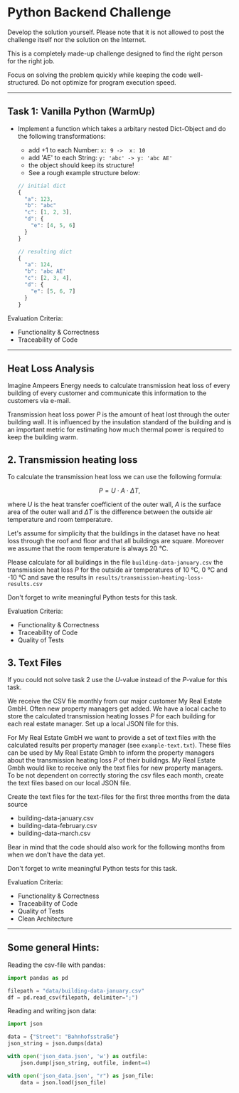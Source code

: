# Python Backend Challenge

Develop the solution yourself. Please note that it is not allowed to post the challenge itself nor the solution on the Internet.

This is a completely made-up challenge designed to find the right person for the right job.

Focus on solving the problem quickly while keeping the code well-structured. Do not optimize for program execution speed.

----------

## Task 1: Vanilla Python (WarmUp)

  * Implement a function which takes a arbitary nested Dict-Object and do the following transformations:
    * add +1 to each Number: `x: 9 ->  x: 10`
    * add 'AE' to each String: `y: 'abc' -> y: 'abc AE'`
    * the object should keep its structure!
    * See a rough example structure below:

    ```js
    // initial dict
    {
      "a": 123,
      "b": "abc"
      "c": [1, 2, 3],
      "d": {
        "e": [4, 5, 6]
      }
    }

    // resulting dict
    {
      "a": 124,
      "b": 'abc AE'
      "c": [2, 3, 4],
      "d": {
        "e": [5, 6, 7]
      }
    }
    ```

Evaluation Criteria:

- Functionality & Correctness
- Traceability of Code

----------

## Heat Loss Analysis

Imagine Ampeers Energy needs to calculate transmission heat loss of every building of every customer and communicate this information to the customers via e-mail.

Transmission heat loss power $P$ is the amount of heat lost through the outer building wall. It is influenced by the insulation standard of the building and is an important metric for estimating how much thermal power is required to keep the building warm.

## 2. Transmission heating loss

To calculate the transmission heat loss we can use the following formula:

$$ P = U \cdot A \cdot \Delta T,$$

where $U$ is the heat transfer coefficient of the outer wall, $A$ is the surface area of the outer wall and $\Delta T$ is the difference between the outside air temperature and room temperature.

Let's assume for simplicity that the buildings in the dataset have no heat loss through the roof and floor and that all buildings are square. Moreover we assume that the room temperature is always 20 °C.

Please calculate for all buildings in the file `building-data-january.csv` the transmission heat loss $P$ for the outside air temperatures of 10 °C, 0 °C and -10 °C and save the results in `results/transmission-heating-loss-results.csv`

Don't forget to write meaningful Python tests for this task. 

Evaluation Criteria:

- Functionality & Correctness
- Traceability of Code
- Quality of Tests

## 3. Text Files

If you could not solve task 2 use the $U$-value instead of the $P$-value for this task. 

We receive the CSV file monthly from our major customer My Real Estate GmbH. Often new property managers get added. We have a local cache to store the calculated transmission heating losses $P$ for each building for each real estate manager. Set up a local JSON file for this. 

For My Real Estate GmbH we want to provide a set of text files with the calculated results per property manager (see `example-text.txt`). These files can be used by My Real Estate Gmbh to inform the property managers about the transmission heating loss $P$ of their buildings. My Real Estate Gmbh would like to receive only the text files for new property managers. 
To be not dependent on correctly storing the csv files each month, create the text files based on our local JSON file.

Create the text files for the text-files for the first three months from the data source
- building-data-january.csv
- building-data-february.csv
- building-data-march.csv

Bear in mind that the code should also work for the following months from when we don't have the data yet.  


Don't forget to write meaningful Python tests for this task. 

Evaluation Criteria:
- Functionality & Correctness
- Traceability of Code
- Quality of Tests
- Clean Architecture

--------

## Some general Hints: 

Reading the csv-file with pandas: 
```Python
import pandas as pd 

filepath = "data/building-data-january.csv"
df = pd.read_csv(filepath, delimiter=";")
```



Reading and writing json data: 
```Python
import json 

data = {"Street": "Bahnhofsstraße"}
json_string = json.dumps(data)

with open('json_data.json', 'w') as outfile:
    json.dump(json_string, outfile, indent=4)

with open('json_data.json', "r") as json_file:
    data = json.load(json_file)
   ```